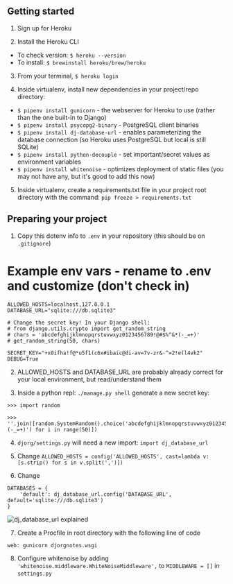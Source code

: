 ## Getting started

1. Sign up for Heroku

2. Install the Heroku CLI

- To check version: `$ heroku --version`
- To install: `$ brewinstall heroku/brew/heroku`

3. From your terminal, `$ heroku login`

4. Inside virtualenv, install new dependencies in your project/repo directory:

- `$ pipenv install gunicorn` - the webserver for Heroku to use (rather than the one built-in to Django)
- `$ pipenv install psycopg2-binary` - PostgreSQL client binaries
- `$ pipenv install dj-database-url` - enables parameterizing the database connection (so Heroku uses PostgreSQL but local is still SQLite)
- `$ pipenv install python-decouple` - set important/secret values as environment variables
- `$ pipenv install whitenoise` - optimizes deployment of static files (you may not have any, but it's good to add this now)

5. Inside virtualenv, create a requirements.txt file in your project root directory with the command: `pip freeze > requirements.txt`

## Preparing your project

1. Copy this dotenv info to `.env` in your repository (this should be on `.gitignore`)

# Example env vars - rename to .env and customize (don't check in)

```
ALLOWED_HOSTS=localhost,127.0.0.1
DATABASE_URL="sqlite:///db.sqlite3"

# Change the secret key! In your Django shell:
# from django.utils.crypto import get_random_string
# chars = 'abcdefghijklmnopqrstuvwxyz0123456789!@#$%^&*(-_=+)'
# get_random_string(50, chars)

SECRET_KEY="+x0ifha!f@*u5f1(c6x#ibaic@di-av=7v-zr&-^=2!e(l4vk2"
DEBUG=True
```

2. ALLOWED_HOSTS and DATABASE_URL are probably already correct for your local environment, but read/understand them

3. Inside a python repl: `./manage.py shell` generate a new secret key: 

```
>>> import random

>>> ''.join([random.SystemRandom().choice('abcdefghijklmnopqrstuvwxyz0123456789!@#$%^&*(-_=+)') for i in range(50)])
```

4. `djorg/settings.py` will need a new import: `import dj_database_url`

5. Change `ALLOWED_HOSTS = config('ALLOWED_HOSTS', cast=lambda v: [s.strip() for s in v.split(',')])`

6. Change 

```
DATABASES = {
    'default': dj_database_url.config('DATABASE_URL', default='sqlite:///db.sqlite3')
}
```

![dj_database_url explained](https://ibin.co/4GTpOlxF3pp2.png)

7. Create a Procfile in root directory with the following line of code

```
web: gunicorn djorgnotes.wsgi
```

8. Configure whitenoise by adding `'whitenoise.middleware.WhiteNoiseMiddleware',` to `MIDDLEWARE = []` in `settings.py`